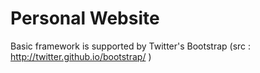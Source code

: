 Personal Website
================

Basic framework is supported by Twitter's Bootstrap (src :<a href = " http://twitter.github.io/bootstrap/">  http://twitter.github.io/bootstrap/ </a>)
